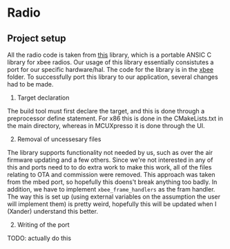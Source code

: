 # Radio

## Project setup

All the radio code is taken from [this](https://github.com/digidotcom/xbee_ansic_library) library, which is a portable ANSIC C library for xbee radios. Our usage of this library essentially consistutes a port for our specific hardware/hal. The code for the library is in the [xbee](common/xbee) folder. To successfully port this library to our application, several changes had to be made. 

1. Target declaration

The build tool must first declare the target, and this is done through a preprocessor define statement. For x86 this is done in the CMakeLists.txt in the main directory, whereas in MCUXpresso it is done through the UI. 

2. Removal of uncessesary files

The library supports functionality not needed by us, such as over the air firmware updating and a few others. Since we're not interested in any of this and ports need to to do extra work to make this work, all of the files relating to OTA and commission were removed. This approach was taken from the mbed port, so hopefully this doens't break anything too badly. In addition, we have to implement ```xbee_frame_handlers``` as the fram handler. The way this is set up (using external variables on the assumption the user will implement them) is pretty weird, hopefully this will be updated when I (Xander) understand this better. 

2. Writing of the port

TODO: actually do this